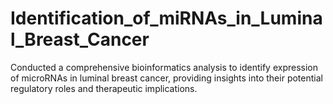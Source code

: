 # Identification_of_miRNAs_in_Luminal_Breast_Cancer
 Conducted a comprehensive bioinformatics analysis to identify expression of microRNAs in luminal breast cancer, providing insights into their potential  regulatory roles and therapeutic implications.
